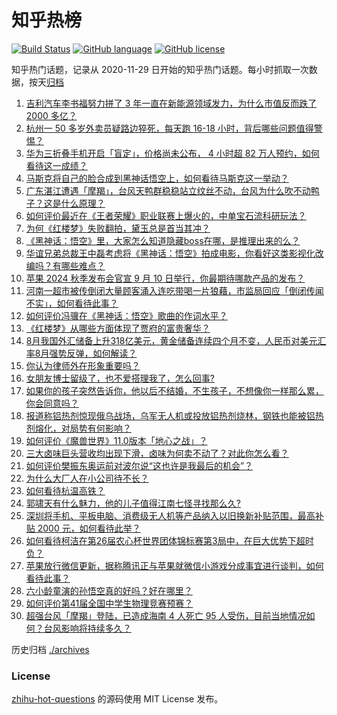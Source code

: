 # 知乎热榜
[![Build Status](https://github.com/ToWeLong/zhihu-hot-questions/workflows/CI/badge.svg)](https://github.com/ToWeLong/zhihu-hot-questions/actions)
[![GitHub language](https://img.shields.io/badge/language-golang-orange.svg)](https://golang.org/)
[![GitHub license](https://img.shields.io/github/license/ToWeLong/zhihu-hot-questions)](https://github.com/ToWeLong/zhihu-hot-questions/blob/main/LICENSE)

知乎热门话题，记录从 2020-11-29 日开始的知乎热门话题。每小时抓取一次数据，按天[归档](./archives)

<!-- BEGIN -->

1. [吉利汽车李书福努力拼了 3 年一直在新能源领域发力，为什么市值反而跌了 2000 多亿？](https://www.zhihu.com/question/664528060)
1. [杭州一 50 多岁外卖员疑路边猝死，每天跑 16-18 小时，背后哪些问题值得警惕？](https://www.zhihu.com/question/666491301)
1. [华为三折叠手机开启「盲定」，价格尚未公布， 4 小时超 82 万人预约，如何看待这一成绩？](https://www.zhihu.com/question/666472247)
1. [马斯克将自己的脸合成到黑神话悟空上，如何看待马斯克这一举动？](https://www.zhihu.com/question/666446049)
1. [广东湛江遭遇「摩羯」，台风天鸭群稳稳站立纹丝不动，台风为什么吹不动鸭子？这是什么原理？](https://www.zhihu.com/question/666459671)
1. [如何评价最近在《王者荣耀》职业联赛上爆火的，中单宝石流科研玩法？](https://www.zhihu.com/question/666402154)
1. [为何《红楼梦》失败翻拍，黛玉总是首当其冲？](https://www.zhihu.com/question/666283952)
1. [《黑神话：悟空》里，大家怎么知道隐藏boss在哪，是推理出来的么？](https://www.zhihu.com/question/666406497)
1. [华谊兄弟总裁王中磊考虑将《黑神话：悟空》拍成电影，你看好这类影视化改编吗？有哪些难点？](https://www.zhihu.com/question/666477182)
1. [苹果 2024 秋季发布会官宣 9 月 10 日举行，你最期待哪款产品的发布？](https://www.zhihu.com/question/665520857)
1. [河南一超市被传倒闭大量顾客涌入连吃带喝一片狼藉，市监局回应「倒闭传闻不实」，如何看待此事？](https://www.zhihu.com/question/666439252)
1. [如何评价冯骥在《黑神话：悟空》歌曲的作词水平？](https://www.zhihu.com/question/665182001)
1. [《红楼梦》从哪些方面体现了贾府的富贵奢华？](https://www.zhihu.com/question/412998026)
1. [8月我国外汇储备上升318亿美元，黄金储备连续四个月不变，人民币对美元汇率8月强势反弹，如何解读？](https://www.zhihu.com/question/666471741)
1. [你认为律师外在形象重要吗？](https://www.zhihu.com/question/388862930)
1. [女朋友博士留级了，也不爱搭理我了，怎么回事?](https://www.zhihu.com/question/666221745)
1. [如果你的孩子突然告诉你，他以后不结婚，不生孩子，不想像你一样那么累，你会同意吗？](https://www.zhihu.com/question/663286511)
1. [报道称铝热剂惊现俄乌战场，乌军无人机或投放铝热剂烧林，钢铁也能被铝热剂熔化，对局势有何影响？](https://www.zhihu.com/question/666449230)
1. [如何评价《魔兽世界》11.0版本「地心之战」？](https://www.zhihu.com/question/666095715)
1. [三大卤味巨头营收均出现下滑，卤味为何卖不动了？对此你怎么看？](https://www.zhihu.com/question/666399575)
1. [如何评价樊振东奥运前对波尔说“这也许是我最后的机会”？](https://www.zhihu.com/question/666483734)
1. [为什么大厂人在小公司待不长？](https://www.zhihu.com/question/666282529)
1. [如何看待杭温高铁？](https://www.zhihu.com/question/67897729)
1. [郭啸天有什么魅力，他的儿子值得江南七怪寻找那么久?](https://www.zhihu.com/question/666395995)
1. [深圳将手机、平板电脑、消费级无人机等产品纳入以旧换新补贴范围，最高补贴 2000 元，如何看待此举？](https://www.zhihu.com/question/666392652)
1. [如何看待柯洁在第26届农心杯世界团体锦标赛第3局中，在巨大优势下超时负？](https://www.zhihu.com/question/666464241)
1. [苹果放行微信更新，据称腾讯正与苹果就微信小游戏分成事宜进行谈判，如何看待此事？](https://www.zhihu.com/question/666382325)
1. [六小龄童演的孙悟空真的好吗？好在哪里？](https://www.zhihu.com/question/39382862)
1. [如何评价第41届全国中学生物理竞赛预赛？](https://www.zhihu.com/question/666434523)
1. [超强台风「摩羯」登陆，已造成海南 4 人死亡 95 人受伤，目前当地情况如何？台风影响将持续多久？](https://www.zhihu.com/question/666433519)

<!-- END -->

历史归档 [./archives](./archives)


### License
[zhihu-hot-questions](https://github.com/towelong/zhihu-hot-questions) 的源码使用 MIT License 发布。